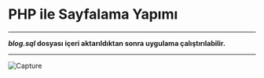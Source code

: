 # PHP ile Sayfalama Yapımı


<hr>

***blog.sql* dosyası içeri aktarıldıktan sonra uygulama çalıştırılabilir.**  


<hr>


![Capture](https://user-images.githubusercontent.com/25087769/62821397-d9725b80-bb7c-11e9-8e15-62bbf5da4d2e.PNG)
